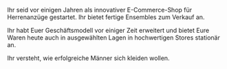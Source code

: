 Ihr seid vor einigen Jahren als innovativer E-Commerce-Shop für Herrenanzüge gestartet. Ihr bietet fertige Ensembles zum Verkauf an.

Ihr habt Euer Geschäftsmodell vor einiger Zeit erweitert und bietet Eure Waren heute auch in ausgewählten Lagen in hochwertigen Stores stationär an.

Ihr versteht, wie erfolgreiche Männer sich kleiden wollen.
